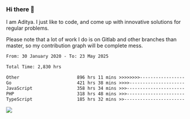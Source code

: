 ### Hi there 👋

I am Aditya. I just like to code, and come up with innovative solutions for regular problems.

Please note that a lot of work I do is on Gitlab and other branches than master, so my contribution graph will be complete mess.

<!--START_SECTION:waka-->

```txt
From: 30 January 2020 - To: 23 May 2025

Total Time: 2,830 hrs

Other                      896 hrs 11 mins >>>>>>>>-----------------   31.67 %
Go                         421 hrs 38 mins >>>>---------------------   14.90 %
JavaScript                 358 hrs 34 mins >>>----------------------   12.67 %
PHP                        318 hrs 48 mins >>>----------------------   11.27 %
TypeScript                 185 hrs 32 mins >>-----------------------   06.56 %
```

<!--END_SECTION:waka-->

![](https://komarev.com/ghpvc/?username=BrainBuzzer)
